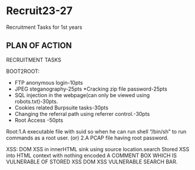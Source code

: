 # Recruit23-27
Recruitment Tasks for 1st years 

## PLAN OF ACTION ##

RECRUITMENT TASKS

BOOT2ROOT:

* FTP anonymous login-10pts
* JPEG steganography-25pts
*Cracking zip file password-25pts
* SQL injection in the webpage(can only be viewed using robots.txt)-30pts.
* Cookies related Burpsuite tasks-30pts
* Changing the referral path using referrer control.-30pts
* Root Access -50pts

Root:1.A executable file with suid so when he can run shell “/bin/sh” to run commands as a root user.
(or)
2.A PCAP file having root password.



XSS:
DOM XSS in innerHTML sink using source location.search
Stored XSS into HTML context with nothing encoded
A COMMENT BOX WHICH IS VULNERABLE OF STORED XSS
DOM XSS VULNERABLE SEARCH BAR.
